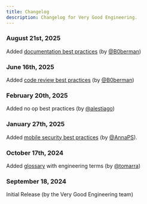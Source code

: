 ```yaml
---
title: Changelog
description: Changelog for Very Good Engineering.
---
```


### August 21st, 2025

Added [documentation best practices](../documentation/documentation/) (by [@B0berman](https://github.com/B0berman))

### June 16th, 2025

Added [code review best practices](../code_review/code_review/) (by [@B0berman](https://github.com/B0berman))

### February 20th, 2025

Added no op best practices (by [@alestiago](https://github.com/alestiago))

### January 27th, 2025

Added [mobile security best practices](../security/security_in_mobile_apps/) (by [@AnnaPS](https://github.com/AnnaPS)).

### October 17th, 2024

Added [glossary](../engineering/glossary) with engineering terms (by [@tomarra](https://github.com/tomarra))

### September 18, 2024

Initial Release (by the Very Good Engineering team)
